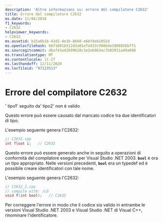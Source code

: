 ```yaml
---
description: 'Altre informazioni su: errore del compilatore C2632'
title: Errore del compilatore C2632
ms.date: 11/04/2016
f1_keywords:
- C2632
helpviewer_keywords:
- C2632
ms.assetid: b15a6b1b-42d2-4e1b-8660-e6bfde61052d
ms.openlocfilehash: b6f1091b512d3a01efa933c998bde3d0885bbff1
ms.sourcegitcommit: d6af41e42699628c3e2e6063ec7b03931a49a098
ms.translationtype: MT
ms.contentlocale: it-IT
ms.lasthandoff: 12/11/2020
ms.locfileid: "97123513"
---
```

# <a name="compiler-error-c2632"></a>Errore del compilatore C2632

' tipo1' seguito da' tipo2' non è valido

Questo errore può essere causato dal mancato codice tra due identificatori di tipo.

L'esempio seguente genera l'C2632:

```cpp
// C2632.cpp
int float i;   // C2632
```

Questo errore può essere generato anche in seguito a operazioni di conformità del compilatore eseguite per Visual Studio .NET 2003. **`bool`** è ora un tipo appropriato. Nelle versioni precedenti, **`bool`** era un typedef ed è possibile creare identificatori con tale nome.

L'esempio seguente genera l'C2632:

```cpp
// C2632_2.cpp
// compile with: /LD
void f(int bool);   // C2632
```

Per correggere l'errore in modo che il codice sia valido in entrambe le versioni Visual Studio .NET 2003 e Visual Studio .NET di Visual C++, rinominare l'identificatore.
